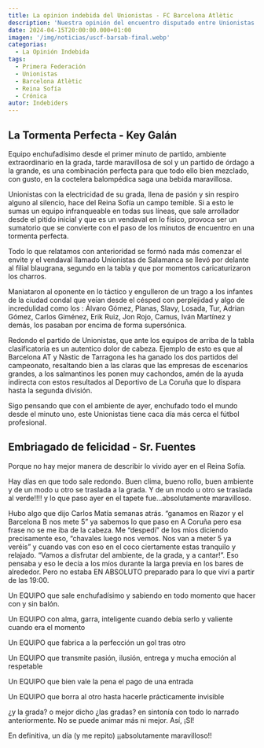 ```yaml
---
title: La opinion indebida del Unionistas - FC Barcelona Atlètic
description: 'Nuestra opinión del encuentro disputado entre Unionistas de Salamanca y FC Barcelona Atlètic. Primera federación grupo 1, jornada 32.'
date: 2024-04-15T20:00:00.000+01:00
imagen: '/img/noticias/uscf-barsab-final.webp'
categorias:
  - La Opinión Indebida
tags:
  - Primera Federación
  - Unionistas
  - Barcelona Atlètic
  - Reina Sofía
  - Crónica
autor: Indebiders
---
```

## La Tormenta Perfecta - Key Galán

Equipo enchufadísimo desde el primer minuto de partido, ambiente extraordinario en la grada, tarde maravillosa de sol y un partido de órdago a la grande, es una combinación perfecta para que todo ello bien mezclado, con gusto, en la coctelera balompédica saga una bebida maravillosa.

Unionistas con la electricidad de su grada, llena de pasión y sin respiro alguno al silencio, hace del Reina Sofía un campo temible. Si a esto le sumas un equipo infranqueable en todas sus líneas, que sale arrollador desde el pitido inicial y que es un vendaval en lo físico, provoca ser un sumatorio que se convierte con el paso de los minutos de encuentro en una tormenta perfecta.

Todo lo que relatamos con anterioridad se formó nada más comenzar el envite y el vendaval llamado Unionistas de Salamanca se llevó por delante al filial blaugrana, segundo en la tabla y que por momentos caricaturizaron los charros.

Maniataron al oponente en lo táctico y engulleron de un trago a los infantes de la ciudad condal que veían desde el césped con  perplejidad y algo de incredulidad como los : Álvaro Gómez, Planas, Slavy, Losada, Tur, Adrian Gómez, Carlos Giménez, Erik Ruiz, Jon Rojo, Camus, Iván Martínez y demás, los pasaban por encima de forma supersónica.

Redondo el partido de Unionistas, que ante los equipos de arriba de la tabla clasificatoria es un autentico dolor de cabeza.  Ejemplo de esto es que al Barcelona AT y Nàstic de Tarragona les ha ganado los dos partidos del campeonato, resaltando bien a las claras que las empresas de escenarios grandes, a los salmantinos les ponen muy cachondos, amén de la ayuda indirecta con estos resultados al Deportivo de La Coruña que lo dispara hasta la segunda división.

Sigo pensando que con el ambiente de ayer, enchufado todo el mundo desde el minuto uno, este Unionistas tiene caca día más cerca el fútbol profesional.

## Embriagado de felicidad - Sr. Fuentes

Porque no hay mejor manera de describir lo vivido ayer en el Reina Sofía.

Hay días en que todo sale redondo. Buen clima, bueno rollo, buen ambiente y de un modo u otro se traslada a la grada. Y de un modo u otro se traslada al verde!!!! y lo que paso ayer en el tapete fue…absolutamente maravilloso.

Hubo algo que dijo Carlos Matía semanas atrás. “ganamos en Riazor y el Barcelona B nos mete 5” ya sabemos lo que paso en A Coruña pero esa frase no se me iba de la cabeza. Me “despedí” de los míos diciendo precisamente eso, “chavales luego nos vemos. Nos van a meter 5 ya veréis” y cuando vas con eso en el coco ciertamente estas tranquilo y relajado. “Vamos a disfrutar del ambiente, de la grada, y a cantar!”. Eso pensaba y eso le decía a los míos durante la larga previa en los bares de alrededor. Pero no estaba EN ABSOLUTO preparado para lo que viví a partir de las 19:00.

Un EQUIPO que sale enchufadísimo y sabiendo en todo momento que hacer con y sin balón.

Un EQUIPO con alma, garra, inteligente cuando debía serlo y valiente cuando era el momento

Un EQUIPO que fabrica a la perfección un gol tras otro

Un EQUIPO que transmite pasión, ilusión, entrega y mucha emoción al respetable

Un EQUIPO que bien vale la pena el pago de una entrada

Un EQUIPO que borra al otro hasta hacerle prácticamente invisible

¿y la grada? o mejor dicho ¿las gradas? en sintonía con todo lo narrado anteriormente. No se puede animar más ni mejor. Así, ¡SI!

En definitiva, un día (y me repito) ¡¡absolutamente maravilloso!!
